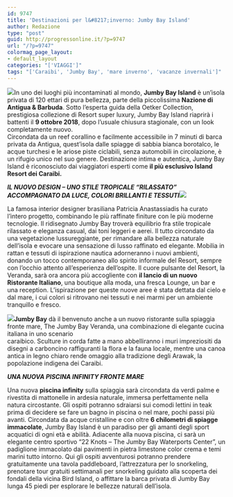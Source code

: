 ```yaml
---
id: 9747
title: 'Destinazioni per l&#8217;inverno: Jumby Bay Island'
author: Redazione
type: "post"
guid: http://progressonline.it/?p=9747
url: "/?p=9747"
colormag_page_layout:
- default_layout
categories: "['VIAGGI']"
tags: "['Caraibi', 'Jumby Bay', 'mare inverno', 'vacanze invernali']"
---
```


![](https://progressonline.it/wp-content/uploads/2018/09/Cattura2-300x205.jpg)In uno dei luoghi più incontaminati al mondo, **Jumby Bay Island** è un’isola privata di 120 ettari di pura bellezza, parte della piccolissima **Nazione di Antigua &amp; Barbuda**. Sotto l’esperta guida della Oetker Collection, prestigiosa collezione di Resort super luxury, Jumby Bay Island riaprirà i battenti il **9 ottobre 2018**, dopo l’usuale chiusura stagionale, con un look completamente nuovo.  
Circondata da un reef corallino e facilmente accessibile in 7 minuti di barca privata da Antigua, quest’isola dalle spiagge di sabbia bianca borotalco, le acque turchesi e le ariose piste ciclabili, senza automobili in circolazione, è un rifugio unico nel suo genere. Destinazione intima e autentica, Jumby Bay Island è riconosciuto dai viaggiatori esperti come **il più esclusivo Island Resort dei Caraibi.**

***IL NUOVO DESIGN – UNO STILE TROPICALE “RILASSATO” ACCOMPAGNATO DA LUCE, COLORI BRILLANTI E TESSUTI![](https://progressonline.it/wp-content/uploads/2018/09/Cattura3-300x202.jpg)***

La famosa interior designer brasiliana Patricia Anastassiadis ha curato l’intero progetto, combinando le più raffinate finiture con le più moderne tecnologie. Il ridisegnato Jumby Bay troverà equilibrio fra stile tropicale rilassato e eleganza casual, dai toni leggeri e aerei. Il tutto circondato da una vegetazione lussureggiante, per rimandare alla bellezza naturale dell’isola e evocare una sensazione di lusso raffinato ed elegante. Mobilia in rattan e tessuti di ispirazione nautica adorneranno i nuovi ambienti, donando un tocco contemporaneo allo spirito informale del Resort, sempre con l’occhio attento all’esperienza dell’ospite. Il cuore pulsante del Resort, la Veranda, sarà ora ancora più accogliente con **il lancio di un nuovo Ristorante Italiano**, una boutique alla moda, una fresca Lounge, un bar e una reception. L’ispirazione per queste nuove aree è stata dettata dal cielo e dal mare, i cui colori si ritrovano nei tessuti e nei marmi per un ambiente tranquillo e fresco.

**![](https://progressonline.it/wp-content/uploads/2018/09/Cattura-1-300x203.jpg)Jumby Bay** dà il benvenuto anche a un nuovo ristorante sulla spiaggia fronte mare, The Jumby Bay Veranda, una combinazione di elegante cucina italiana in uno scenario  
caraibico. Sculture in corda fatte a mano abbelliranno i muri impreziositi da disegni a carboncino raffiguranti la flora e la fauna locale, mentre una canoa antica in legno chiaro rende omaggio alla tradizione degli Arawak, la popolazione indigena dei Caraibi.

***UNA NUOVA PISCINA INFINITY FRONTE MARE***

Una nuova **piscina infinity** sulla spiaggia sarà circondata da verdi palme e rivestita di mattonelle in ardesia naturale, immersa perfettamente nella natura circostante. Gli ospiti potranno sdraiarsi sui comodi lettini in teak prima di decidere se fare un bagno in piscina o nel mare, pochi passi più avanti. Circondata da acque cristalline e con oltre **6 chilometri di spiagge immacolate**, Jumby Bay Island è un paradiso per gli amanti degli sport acquatici di ogni età e abilità. Adiacente alla nuova piscina, ci sarà un elegante centro sportivo “22 Knots – The Jumby Bay Waterports Center”, un padiglione immacolato dai pavimenti in pietra limestone color crema e temi marini tutto intorno. Qui gli ospiti avventurosi potranno prendere gratuitamente una tavola paddleboard, l’attrezzatura per lo snorkeling, prenotare tour gratuiti settimanali per snorkeling guidato alla scoperta dei fondali della vicina Bird Island, o affittare la barca privata di Jumby Bay lunga 45 piedi per esplorare le bellezze naturali dell’isola.
